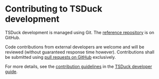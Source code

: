 # Contributing to TSDuck development

TSDuck development is managed using Git.
The [reference repository](https://github.com/tsduck/tsduck) is on GitHub.

Code contributions from external developers are welcome and will be reviewed
(without guaranteed response time however). Contributions shall be submitted
using [pull requests on GitHub](https://github.com/tsduck/tsduck/pulls)
exclusively.

For more details, see the [contribution guidelines](https://tsduck.io/docs/tsduck-dev.html#chap-contribution)
in the [TSDuck developer guide](https://tsduck.io/docs/tsduck-dev.html).

